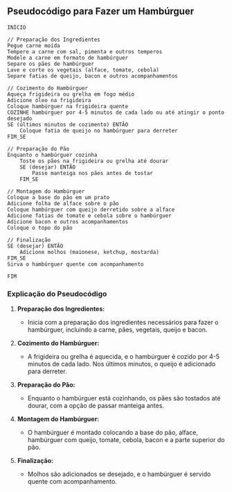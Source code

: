 ## Pseudocódigo para Fazer um Hambúrguer

```plaintext
INÍCIO

// Preparação dos Ingredientes
Pegue carne moída
Tempere a carne com sal, pimenta e outros temperos
Modele a carne em formato de hambúrguer
Separe os pães de hambúrguer
Lave e corte os vegetais (alface, tomate, cebola)
Separe fatias de queijo, bacon e outros acompanhamentos

// Cozimento do Hambúrguer
Aqueça frigideira ou grelha em fogo médio
Adicione óleo na frigideira
Coloque hambúrguer na frigideira quente
COZINHE hambúrguer por 4-5 minutos de cada lado ou até atingir o ponto desejado
SE (últimos minutos de cozimento) ENTÃO
    Coloque fatia de queijo no hambúrguer para derreter
FIM_SE

// Preparação do Pão
Enquanto o hambúrguer cozinha
    Toste os pães na frigideira ou grelha até dourar
    SE (desejar) ENTÃO
        Passe manteiga nos pães antes de tostar
    FIM_SE

// Montagem do Hambúrguer
Coloque a base do pão em um prato
Adicione folha de alface sobre o pão
Coloque hambúrguer com queijo derretido sobre a alface
Adicione fatias de tomate e cebola sobre o hambúrguer
Adicione bacon e outros acompanhamentos
Coloque o topo do pão

// Finalização
SE (desejar) ENTÃO
    Adicione molhos (maionese, ketchup, mostarda)
FIM_SE
Sirva o hambúrguer quente com acompanhamento

FIM
```

### Explicação do Pseudocódigo

1. **Preparação dos Ingredientes:**
   - Inicia com a preparação dos ingredientes necessários para fazer o hambúrguer, incluindo a carne, pães, vegetais, queijo e bacon.

2. **Cozimento do Hambúrguer:**
   - A frigideira ou grelha é aquecida, e o hambúrguer é cozido por 4-5 minutos de cada lado. Nos últimos minutos, o queijo é adicionado para derreter.

3. **Preparação do Pão:**
   - Enquanto o hambúrguer está cozinhando, os pães são tostados até dourar, com a opção de passar manteiga antes.

4. **Montagem do Hambúrguer:**
   - O hambúrguer é montado colocando a base do pão, alface, hambúrguer com queijo, tomate, cebola, bacon e a parte superior do pão.

5. **Finalização:**
   - Molhos são adicionados se desejado, e o hambúrguer é servido quente com acompanhamento.